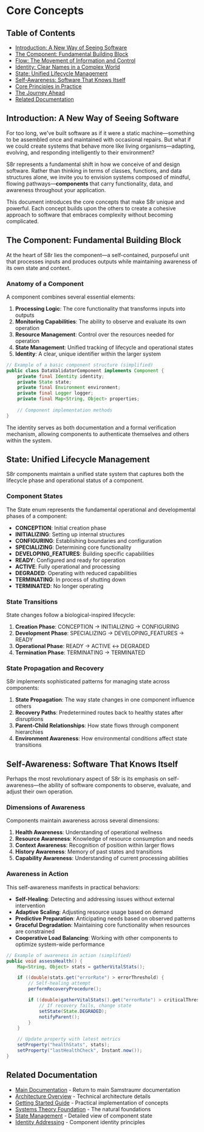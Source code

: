 # Core Concepts

## Table of Contents

- [Introduction: A New Way of Seeing Software](#introduction-a-new-way-of-seeing-software)
- [The Component: Fundamental Building Block](#the-component-fundamental-building-block)
- [Flow: The Movement of Information and Control](#flow-the-movement-of-information-and-control)
- [Identity: Clear Names in a Complex World](#identity-clear-names-in-a-complex-world)
- [State: Unified Lifecycle Management](#state-unified-lifecycle-management)
- [Self-Awareness: Software That Knows Itself](#self-awareness-software-that-knows-itself)
- [Core Principles in Practice](#core-principles-in-practice)
- [The Journey Ahead](#the-journey-ahead)
- [Related Documentation](#related-documentation)

## Introduction: A New Way of Seeing Software

For too long, we've built software as if it were a static machine—something to be assembled once and maintained with occasional repairs. But what if we could create systems that behave more like living organisms—adapting, evolving, and responding intelligently to their environment?

S8r represents a fundamental shift in how we conceive of and design software. Rather than thinking in terms of classes, functions, and data structures alone, we invite you to envision systems composed of mindful, flowing pathways—**components** that carry functionality, data, and awareness throughout your application.

This document introduces the core concepts that make S8r unique and powerful. Each concept builds upon the others to create a cohesive approach to software that embraces complexity without becoming complicated.

## The Component: Fundamental Building Block

At the heart of S8r lies the component—a self-contained, purposeful unit that processes inputs and produces outputs while maintaining awareness of its own state and context.

### Anatomy of a Component

A component combines several essential elements:

1. **Processing Logic**: The core functionality that transforms inputs into outputs
2. **Monitoring Capabilities**: The ability to observe and evaluate its own operation
3. **Resource Management**: Control over the resources needed for operation
4. **State Management**: Unified tracking of lifecycle and operational states
5. **Identity**: A clear, unique identifier within the larger system

```java
// Example of a basic component structure (simplified)
public class DataValidatorComponent implements Component {
    private final Identity identity;
    private State state;
    private final Environment environment;
    private final Logger logger;
    private final Map<String, Object> properties;
    
    // Component implementation methods
}
```

The identity serves as both documentation and a formal verification mechanism, allowing components to authenticate themselves and others within the system.

## State: Unified Lifecycle Management

S8r components maintain a unified state system that captures both the lifecycle phase and operational status of a component.

### Component States

The State enum represents the fundamental operational and developmental phases of a component:

- **CONCEPTION**: Initial creation phase
- **INITIALIZING**: Setting up internal structures
- **CONFIGURING**: Establishing boundaries and configuration
- **SPECIALIZING**: Determining core functionality
- **DEVELOPING_FEATURES**: Building specific capabilities
- **READY**: Configured and ready for operation
- **ACTIVE**: Fully operational and processing
- **DEGRADED**: Operating with reduced capabilities
- **TERMINATING**: In process of shutting down
- **TERMINATED**: No longer operating

### State Transitions

State changes follow a biological-inspired lifecycle:

1. **Creation Phase**: CONCEPTION → INITIALIZING → CONFIGURING
2. **Development Phase**: SPECIALIZING → DEVELOPING_FEATURES → READY
3. **Operational Phase**: READY → ACTIVE ↔ DEGRADED
4. **Termination Phase**: TERMINATING → TERMINATED

### State Propagation and Recovery

S8r implements sophisticated patterns for managing state across components:

1. **State Propagation**: The way state changes in one component influence others
2. **Recovery Paths**: Predetermined routes back to healthy states after disruptions
3. **Parent-Child Relationships**: How state flows through component hierarchies
4. **Environment Awareness**: How environmental conditions affect state transitions

## Self-Awareness: Software That Knows Itself

Perhaps the most revolutionary aspect of S8r is its emphasis on self-awareness—the ability of software components to observe, evaluate, and adjust their own operation.

### Dimensions of Awareness

Components maintain awareness across several dimensions:

1. **Health Awareness**: Understanding of operational wellness
2. **Resource Awareness**: Knowledge of resource consumption and needs
3. **Context Awareness**: Recognition of position within larger flows
4. **History Awareness**: Memory of past states and transitions
5. **Capability Awareness**: Understanding of current processing abilities

### Awareness in Action

This self-awareness manifests in practical behaviors:

- **Self-Healing**: Detecting and addressing issues without external intervention
- **Adaptive Scaling**: Adjusting resource usage based on demand
- **Predictive Preparation**: Anticipating needs based on observed patterns
- **Graceful Degradation**: Maintaining core functionality when resources are constrained
- **Cooperative Load Balancing**: Working with other components to optimize system-wide performance

```java
// Example of awareness in action (simplified)
public void assessHealth() {
    Map<String, Object> stats = gatherVitalStats();

    if ((double)stats.get("errorRate") > errorThreshold) {
        // Self-healing attempt
        performRecoveryProcedure();

        if ((double)gatherVitalStats().get("errorRate") > criticalThreshold) {
            // If recovery fails, change state
            setState(State.DEGRADED);
            notifyParent();
        }
    }

    // Update property with latest metrics
    setProperty("healthStats", stats);
    setProperty("lastHealthCheck", Instant.now());
}
```

## Related Documentation

- [Main Documentation](../../README.md) - Return to main Samstraumr documentation
- [Architecture Overview](../architecture/README.md) - Technical architecture details
- [Getting Started Guide](../guides/getting-started.md) - Practical implementation of concepts
- [Systems Theory Foundation](./systems-theory-foundation.md) - The natural foundations
- [State Management](./state-management.md) - Detailed view of component state
- [Identity Addressing](./identity-addressing.md) - Component identity principles
